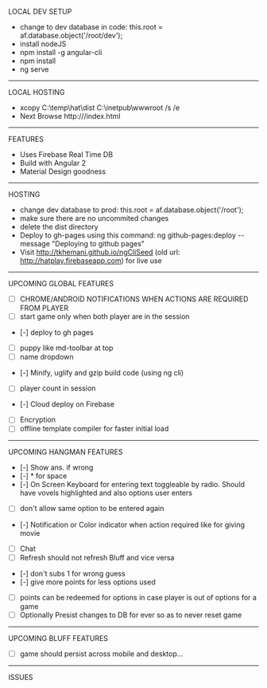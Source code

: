 LOCAL DEV SETUP 
* change to dev database in code: this.root = af.database.object('/root/dev');
* install nodeJS
* npm install -g angular-cli
* npm install
* ng serve

--- 

LOCAL HOSTING
* xcopy C:\temp\hat\dist C:\inetpub\wwwroot /s /e
* Next Browse http://<machine name>/index.html

--- 

FEATURES
* Uses Firebase Real Time DB 
* Build with Angular 2
* Material Design goodness

--- 

HOSTING
* change dev database to prod: this.root = af.database.object('/root');
* make sure there are no uncommited changes
* delete the dist directory 
* Deploy to gh-pages using this command: ng github-pages:deploy --message "Deploying to github pages"
* Visit http://tkhemani.github.io/ngCliSeed (old url: http://hatplay.firebaseapp.com) for live use

--- 

UPCOMING GLOBAL FEATURES
- [ ] CHROME/ANDROID NOTIFICATIONS WHEN ACTIONS ARE REQUIRED FROM PLAYER
- [ ] start game only when both player are in the session
- [-] deploy to gh pages
- [ ] puppy like md-toolbar at top
- [ ] name dropdown
- [-] Minify, uglify and gzip build code (using ng cli)
- [ ] player count in session
- [-] Cloud deploy on Firebase
- [ ] Encryption
- [ ] offline template compiler for faster initial load

--- 

UPCOMING HANGMAN FEATURES
- [-] Show ans. if wrong
- [-] * for space
- [-] On Screen Keyboard for entering text toggleable by radio. Should have vovels highlighted and also options user enters
- [ ] don't allow same option to be entered again 
- [-] Notification or Color indicator when action required like for giving movie
- [ ] Chat
- [ ] Refresh should not refresh Bluff and vice versa
- [-] don't subs 1 for wrong guess
- [-] give more points for less options used
- [ ] points can be redeemed for options in case player is out of options for a game
- [ ] Optionally Presist changes to DB for ever so as to never reset game

--- 

UPCOMING BLUFF FEATURES
- [ ] game should persist across mobile and desktop...

--- 

ISSUES
